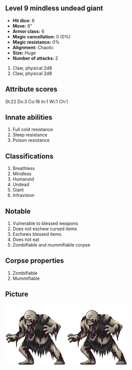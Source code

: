 ## Level 9 mindless undead giant

- **Hit dice:** 8
- **Move:** 8"
- **Armor class:** 6
- **Magic cancellation:** 0 (0%)
- **Magic resistance:** 0%
- **Alignment:** Chaotic
- **Size:** Huge
- **Number of attacks:** 2
1. Claw, physical 2d8
2. Claw, physical 2d8

## Attribute scores

St:22 Dx:3 Co:16 In:1 Wi:1 Ch:1

## Innate abilities

1. Full cold resistance
2. Sleep resistance
3. Poison resistance

## Classifications

1. Breathless
2. Mindless
3. Humanoid
4. Undead
5. Giant
6. Infravision

## Notable

1. Vulnerable to blessed weapons
2. Does not eschew cursed items
3. Eschews blessed items
4. Does not eat
5. Zombifiable and mummifiable corpse

## Corpse properties

1. Zombifiable
2. Mummifiable

## Picture

![Giant zombie](https://github.com/hyvanmielenpelit/GnollHackTileSet/blob/main/Monsters/giant_zombie/giant_zombie.png) ![Giant zombie](https://github.com/hyvanmielenpelit/GnollHackTileSet/blob/main/Monsters/giant_zombie/giant_zombie_female.png)
